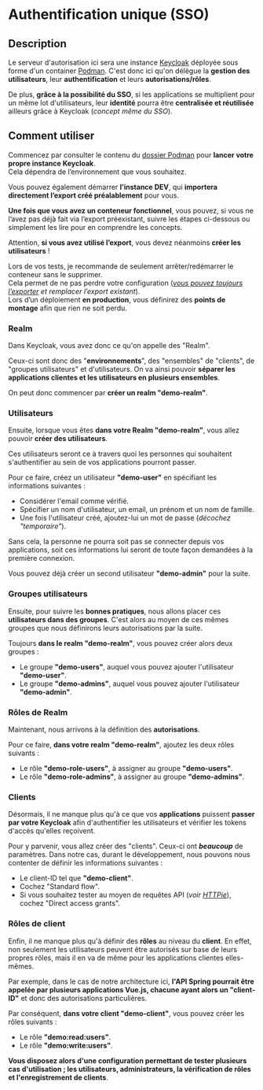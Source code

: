 # Authentification unique (SSO)

## Description

Le serveur d'autorisation ici sera une instance [Keycloak](https://www.keycloak.org/) déployée sous forme d'un container [Podman](https://podman.io/).
C'est donc ici qu'on délègue la **gestion des utilisateurs**, leur **authentification** et leurs **autorisations/rôles**.

De plus, **grâce à la possibilité du SSO**, si les applications se multiplient pour un même lot d'utilisateurs,
leur **identité** pourra être **centralisée et réutilisée** ailleurs grâce à Keycloak (*concept même du SSO*).

## Comment utiliser

Commencez par consulter le contenu du [dossier Podman](./podman/) pour **lancer votre propre instance Keycloak**.  
Cela dépendra de l’environnement que vous souhaitez.

Vous pouvez également démarrer **l’instance DEV**, qui **importera directement l’export créé préalablement** pour vous.

**Une fois que vous avez un conteneur fonctionnel**, vous pouvez, si vous ne l’avez pas déjà fait via l’export préexistant, suivre les étapes ci-dessous ou simplement les lire pour en comprendre les concepts.

Attention, **si vous avez utilisé l’export**, vous devez néanmoins **créer les utilisateurs** !

Lors de vos tests, je recommande de seulement arrêter/redémarrer le conteneur sans le supprimer.  
Cela permet de ne pas perdre votre configuration (*[vous pouvez toujours l’exporter](https://www.keycloak.org/server/importExport) et remplacer l’export existant*).  
Lors d’un déploiement **en production**, vous définirez des **points de montage** afin que rien ne soit perdu.

### Realm

Dans Keycloak, vous avez donc ce qu'on appelle des "Realm".

Ceux-ci sont donc des "**environnements**", des "ensembles" de "clients", de "groupes utilisateurs" et d'utilisateurs.
On va ainsi pouvoir **séparer les applications clientes et les utilisateurs en plusieurs ensembles**.

On peut donc commencer par **créer un realm "demo-realm"**.

### Utilisateurs

Ensuite, lorsque vous êtes **dans votre Realm "demo-realm"**, vous allez pouvoir **créer des utilisateurs**.

Ces utilisateurs seront ce à travers quoi les personnes qui souhaitent s'authentifier au sein de vos applications
pourront passer.

Pour ce faire, créez un utilisateur **"demo-user"** en spécifiant les informations suivantes :

- Considérer l'email comme vérifié.
- Spécifier un nom d'utilisateur, un email, un prénom et un nom de famille.
- Une fois l'utilisateur créé, ajoutez-lui un mot de passe (*décochez "temporaire"*).

Sans cela, la personne ne pourra soit pas se connecter depuis vos applications,
soit ces informations lui seront de toute façon demandées à la première connexion.

Vous pouvez déjà créer un second utilisateur **"demo-admin"** pour la suite.

### Groupes utilisateurs

Ensuite, pour suivre les **bonnes pratiques**, nous allons placer ces **utilisateurs dans des groupes**.
C'est alors au moyen de ces mêmes groupes que nous définirons leurs autorisations par la suite.

Toujours **dans le realm "demo-realm"**, vous pouvez créer alors deux groupes :

- Le groupe **"demo-users"**, auquel vous pouvez ajouter l'utilisateur **"demo-user"**.
- Le groupe **"demo-admins"**, auquel vous pouvez ajouter l'utilisateur **"demo-admin"**.

### Rôles de Realm

Maintenant, nous arrivons à la définition des **autorisations**.

Pour ce faire, **dans votre realm "demo-realm"**, ajoutez les deux rôles suivants :

- Le rôle **"demo-role-users"**, à assigner au groupe **"demo-users"**.
- Le rôle **"demo-role-admins"**, à assigner au groupe **"demo-admins"**.

### Clients

Désormais, il ne manque plus qu'à ce que vos **applications** puissent **passer par votre Keycloak** afin d'authentifier
les utilisateurs et vérifier les tokens d'accès qu'elles reçoivent.

Pour y parvenir, vous allez créer des "clients". Ceux-ci ont ***beaucoup*** de paramètres.
Dans notre cas, durant le développement, nous pouvons nous contenter de définir les informations suivantes :

- Le client-ID tel que **"demo-client"**.
- Cochez "Standard flow".
- Si vous souhaitez tester au moyen de requêtes API (*voir [HTTPie](../backend/httpie/)*), cochez "Direct access grants".

### Rôles de client

Enfin, il ne manque plus qu'à définir des **rôles** au niveau du **client**. En effet, non seulement les utilisateurs peuvent
être autorisés sur base de leurs propres rôles, mais il en va de même pour les applications clientes elles-mêmes.

Par exemple, dans le cas de notre architecture ici, **l'API Spring pourrait être appelée par plusieurs applications Vue.js, chacune ayant alors un "client-ID"** et donc des autorisations particulières.

Par conséquent, **dans votre client "demo-client"**, vous pouvez créer les rôles suivants :

- Le rôle **"demo:read:users"**.
- Le rôle **"demo:write:users"**.

**Vous disposez alors d'une configuration permettant de tester plusieurs cas d'utilisation ; les utilisateurs, administrateurs, la vérification de rôles et l'enregistrement de clients**.
